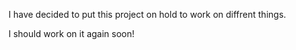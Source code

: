 I have decided to put this project on hold to work on diffrent things.

I should work on it again soon!
